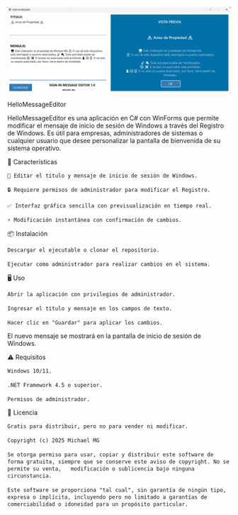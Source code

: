 ![alt text](https://github.com/miichaelmg/signinmessageeditor/blob/main/SignIn-Message-Editor.png?raw=true)

HelloMessageEditor

HelloMessageEditor es una aplicación en C# con WinForms que permite modificar el mensaje de inicio de sesión de Windows a través del Registro de Windows. Es útil para empresas, administradores de sistemas o cualquier usuario que desee personalizar la pantalla de bienvenida de su sistema operativo.

🚀 Características

    📌 Editar el título y mensaje de inicio de sesión de Windows.
    
    🔒 Requiere permisos de administrador para modificar el Registro.
    
    ✅ Interfaz gráfica sencilla con previsualización en tiempo real.
    
    ⚡ Modificación instantánea con confirmación de cambios.

📦 Instalación

    Descargar el ejecutable o clonar el repositorio.
  
    Ejecutar como administrador para realizar cambios en el sistema.

🖥️ Uso

    Abrir la aplicación con privilegios de administrador.
    
    Ingresar el título y mensaje en los campos de texto.
    
    Hacer clic en "Guardar" para aplicar los cambios.
    
El nuevo mensaje se mostrará en la pantalla de inicio de sesión de Windows.

⚠️ Requisitos

    Windows 10/11.
    
    .NET Framework 4.5 o superior.
    
    Permisos de administrador.

📜 Licencia

    Gratis para distribuir, pero no para vender ni modificar.
    
    Copyright (c) 2025 Michael MG
    
    Se otorga permiso para usar, copiar y distribuir este software de forma gratuita, siempre que se conserve este aviso de copyright. No se permite su venta,   modificación o sublicencia bajo ninguna circunstancia.
    
    Este software se proporciona "tal cual", sin garantía de ningún tipo, expresa o implícita, incluyendo pero no limitado a garantías de comerciabilidad o idoneidad para un propósito particular.
